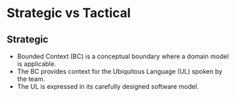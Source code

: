 # Strategic vs Tactical

## Strategic

- Bounded Context (BC) is a conceptual boundary where a domain model is applicable.
- The BC provides context for the Ubiquitous Language (UL) spoken by the team.
- The UL is expressed in its carefully designed software model.